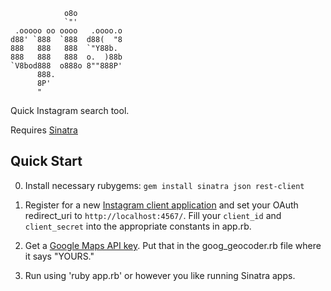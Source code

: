 ```
            o8o
            `"'
 .ooooo oo oooo   .oooo.o
d88' `888  `888  d88(  "8
888   888   888  `"Y88b.
888   888   888  o.  )88b
`V8bod888  o888o 8""888P'
      888.
      8P'
      "
```


Quick Instagram search tool.

Requires [Sinatra](http://www.sinatrarb.com/)

## Quick Start

0. Install necessary rubygems: `gem install sinatra json rest-client`

1. Register for a new [Instagram client application](http://instagram.com/developer/clients/register/) and set your OAuth redirect_uri to `http://localhost:4567/`. Fill your `client_id` and `client_secret` into the appropriate constants in app.rb.

2. Get a [Google Maps API key](https://developers.google.com/maps/documentation/javascript/tutorial#api_key). Put that in the goog_geocoder.rb file where it says "YOURS."

2. Run using 'ruby app.rb' or however you like running Sinatra apps.

